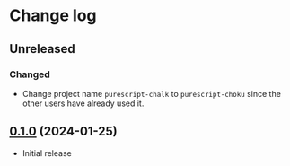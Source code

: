 # Change log

## Unreleased

### Changed

- Change project name `purescript-chalk` to `purescript-choku`
  since the other users have already used it.

## [0.1.0](https://github.com/m15a/purescript-choku/tree/v0.1.0) (2024-01-25)

- Initial release
